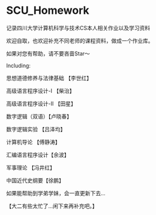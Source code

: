 # SCU_Homework
记录四川大学计算机科学与技术CS本人相关作业以及学习资料

欢迎自取，也欢迎补充不同老师的课程资料，做成一个作业库。

如果对您有帮助，请不要吝啬Star～

Including:

思想道德修养与法律基础 【李世红】

高级语言程序设计-Ⅰ 【柴治】

高级语言程序设计-ⅠⅠ 【田星】

数字逻辑（双语）【卢晓春】

数字逻辑实验 【吕泽均】

计算机导论 【傅静涛】

汇编语言程序设计【余波】

军事理论 【冯井红】

中国近代史纲要【徐鹏】

如果能帮助到学弟学妹，会一直更新下去...

【大二有些太忙了...闲下来再补充吧。】

